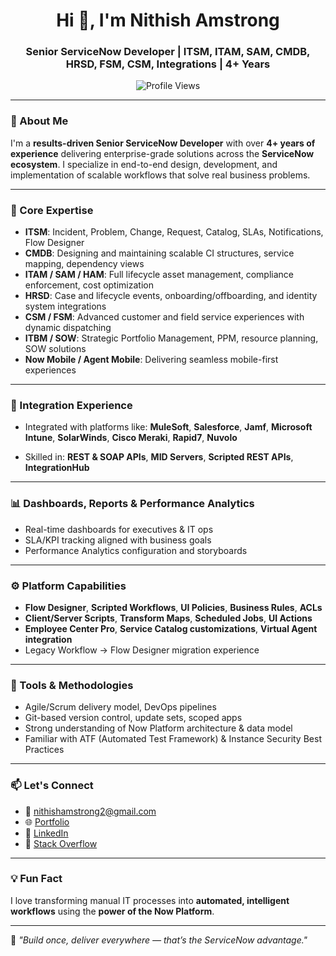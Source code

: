 <h1 align="center">Hi 👋, I'm Nithish Amstrong</h1>
<h3 align="center">Senior ServiceNow Developer | ITSM, ITAM, SAM, CMDB, HRSD, FSM, CSM, Integrations | 4+ Years</h3>

<p align="center">
  <img src="https://komarev.com/ghpvc/?username=nithish-amstrong&label=Profile%20views&color=0e75b6&style=flat" alt="Profile Views" />
</p>

---

### 🚀 About Me

I'm a **results-driven Senior ServiceNow Developer** with over **4+ years of experience** delivering enterprise-grade solutions across the **ServiceNow ecosystem**. I specialize in end-to-end design, development, and implementation of scalable workflows that solve real business problems.

---

### 💼 Core Expertise

* **ITSM**: Incident, Problem, Change, Request, Catalog, SLAs, Notifications, Flow Designer
* **CMDB**: Designing and maintaining scalable CI structures, service mapping, dependency views
* **ITAM / SAM / HAM**: Full lifecycle asset management, compliance enforcement, cost optimization
* **HRSD**: Case and lifecycle events, onboarding/offboarding, and identity system integrations
* **CSM / FSM**: Advanced customer and field service experiences with dynamic dispatching
* **ITBM / SOW**: Strategic Portfolio Management, PPM, resource planning, SOW solutions
* **Now Mobile / Agent Mobile**: Delivering seamless mobile-first experiences

---

### 🔗 Integration Experience

* Integrated with platforms like:
  **MuleSoft**, **Salesforce**, **Jamf**, **Microsoft Intune**, **SolarWinds**, **Cisco Meraki**, **Rapid7**, **Nuvolo**

* Skilled in:
  **REST & SOAP APIs**, **MID Servers**, **Scripted REST APIs**, **IntegrationHub**

---

### 📊 Dashboards, Reports & Performance Analytics

* Real-time dashboards for executives & IT ops
* SLA/KPI tracking aligned with business goals
* Performance Analytics configuration and storyboards

---

### ⚙️ Platform Capabilities

* **Flow Designer**, **Scripted Workflows**, **UI Policies**, **Business Rules**, **ACLs**
* **Client/Server Scripts**, **Transform Maps**, **Scheduled Jobs**, **UI Actions**
* **Employee Center Pro**, **Service Catalog customizations**, **Virtual Agent integration**
* Legacy Workflow → Flow Designer migration experience

---

### 🧰 Tools & Methodologies

* Agile/Scrum delivery model, DevOps pipelines
* Git-based version control, update sets, scoped apps
* Strong understanding of Now Platform architecture & data model
* Familiar with ATF (Automated Test Framework) & Instance Security Best Practices

---

### 📫 Let's Connect

* 📧 [nithishamstrong2@gmail.com](mailto:nithishamstrong2@gmail.com)
* 🌐 [Portfolio](https://nithish-amstrong.web.app/)
* 💼 [LinkedIn](https://linkedin.com/in/nithish-amstrong)
* 💬 [Stack Overflow](https://stackoverflow.com/users/7702096/nithish-amstrong)

---

### 💡 Fun Fact

I love transforming manual IT processes into **automated, intelligent workflows** using the **power of the Now Platform**.

---

🌟 *"Build once, deliver everywhere — that’s the ServiceNow advantage."*
